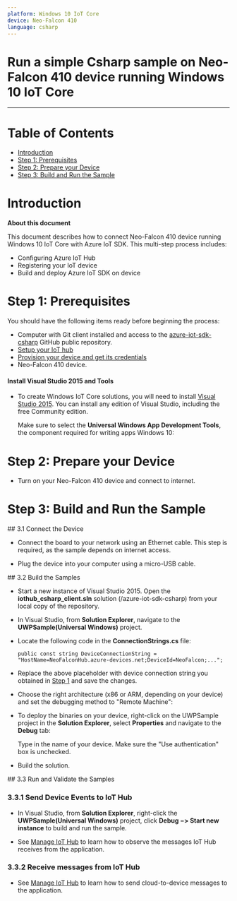 ---platform: Windows 10 IoT Coredevice: Neo-Falcon 410language: csharp---Run a simple Csharp sample on Neo-Falcon 410 device running Windows 10 IoT Core===---# Table of Contents-   [Introduction](#Introduction)-   [Step 1: Prerequisites](#Prerequisites)-   [Step 2: Prepare your Device](#PrepareDevice)-   [Step 3: Build and Run the Sample](#Build)<a name="Introduction"></a># Introduction**About this document**This document describes how to connect Neo-Falcon 410 device running Windows 10 IoT Core with Azure IoT SDK. This multi-step process includes:-   Configuring Azure IoT Hub-   Registering your IoT device-   Build and deploy Azure IoT SDK on device<a name="Prerequisites"></a># Step 1: PrerequisitesYou should have the following items ready before beginning the process:-   Computer with Git client installed and access to the    [azure-iot-sdk-csharp](https://github.com/Azure/azure-iot-sdk-csharp) GitHub public repository.-   [Setup your IoT hub][lnk-setup-iot-hub]-   [Provision your device and get its credentials][lnk-manage-iot-hub]-   Neo-Falcon 410 device.#### Install Visual Studio 2015 and Tools-   To create Windows IoT Core solutions, you will need to install [Visual Studio 2015](https://www.visualstudio.com/en-us/products/vs-2015-product-editions.aspx). You can install any edition of Visual Studio, including the free Community edition.    Make sure to select the **Universal Windows App Development Tools**, the component required for writing apps Windows 10:<a name="PrepareDevice"></a># Step 2: Prepare your Device-   Turn on your Neo-Falcon 410 device and connect to internet.<a name="Build"></a># Step 3: Build and Run the Sample<a name="Step_3_1:_Connect"/>## 3.1 Connect the Device-   Connect the board to your network using an Ethernet cable. This step is required, as the sample depends on internet access.-   Plug the device into your computer using a micro-USB cable.<a name="Step_3_2:_Build"/>## 3.2  Build the Samples-   Start a new instance of Visual Studio 2015. Open the **iothub_csharp_client.sln** solution (/azure-iot-sdk-csharp) from your local copy of the repository.-   In Visual Studio, from **Solution Explorer**, navigate to the **UWPSample(Universal Windows)** project.-   Locate the following code in the **ConnectionStrings.cs** file:        public const string DeviceConnectionString = "HostName=NeoFalconHub.azure-devices.net;DeviceId=NeoFalcon;...";-   Replace the above placeholder with device connection string you obtained in [Step 1](#Step-1:-Prerequisites) and save the changes.-   Choose the right architecture (x86 or ARM, depending on your device) and set the debugging method to "Remote Machine":    -   To deploy the binaries on your device, right-click on the UWPSample project in the **Solution Explorer**, select **Properties** and navigate to the **Debug** tab:    Type in the name of your device. Make sure the "Use authentication" box is unchecked.-   Build the solution.<a name="Step_3_3:_Run"/>## 3.3 Run and Validate the Samples### 3.3.1 Send Device Events to IoT Hub-   In Visual Studio, from **Solution Explorer**, right-click the **UWPSample(Universal Windows)** project, click **Debug &minus;&gt; Start new instance** to build and run the sample. -   See [Manage IoT Hub][lnk-manage-iot-hub] to learn how to observe the messages IoT Hub receives from the application.### 3.3.2 Receive messages from IoT Hub-   See [Manage IoT Hub][lnk-manage-iot-hub] to learn how to send cloud-to-device messages to the application.[lnk-setup-iot-hub]: ../setup_iothub.md[lnk-manage-iot-hub]: ../manage_iot_hub.md